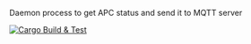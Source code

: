 Daemon process to get APC status and send it to MQTT server 

[![Cargo Build & Test](https://github.com/lis0x90/apcstatd/actions/workflows/ci.yaml/badge.svg)](https://github.com/lis0x90/apcstatd/actions/workflows/ci.yaml)
